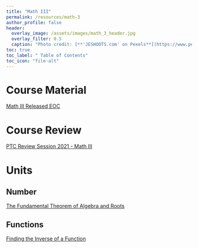 ```yaml
---
title: "Math III"
permalink: /resources/math-3
author_profile: false
header:
  overlay_image: /assets/images/math_3_header.jpg 
  overlay_filter: 0.5
  caption: "Photo credit: [**'JESHOOTS.com' on Pexels**](https://www.pexels.com/photo/person-holding-a-chalk-in-front-of-the-chalk-board-714699/)"
toc: true
toc_label: " Table of Contents"
toc_icon: "file-alt"
---
```

<a href="/resources/">
  <span style="font-size: 48px; color: #00000;">
    <i class="fas fa-arrow-circle-left"> </i>
  </span>
</a> 

# Course Material
<a href="https://files.nc.gov/dpi/documents/files/eoc-nc-math-3-released-form.pdf" target="_blank" class="btn btn--inverse btn--x-large">Math III Released EOC</a>

# Course Review
<a href="/resources/math-3/2021-math-3-review-session" class="btn btn--inverse btn--x-large">PTC Review Session 2021 - Math III</a>

# Units
## Number
<a href="/resources/math-3/the-fundamental-theorem-of-algebra-and-roots" class="btn btn--inverse btn--x-large">The Fundamental Theorem of Algebra and Roots</a>


<!--  # Algebra -->

## Functions
<a href="/resources/math-3/finding-the-inverse-of-a-function" class="btn btn--inverse btn--x-large">Finding the Inverse of a Function</a>

<!-- # Geometry

# Statistics & Probability

-->